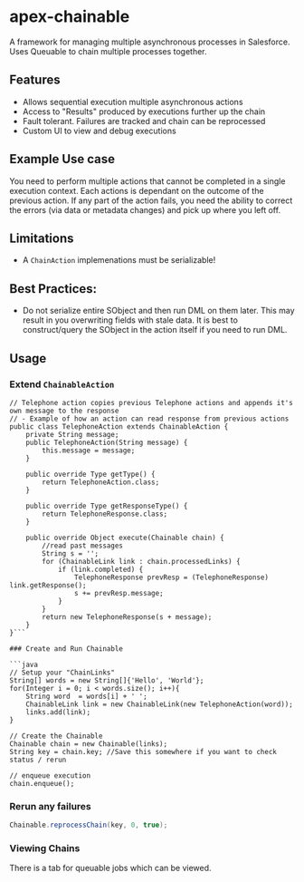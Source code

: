 # apex-chainable

A framework for managing multiple asynchronous processes in Salesforce. Uses Queuable to chain multiple processes together.

## Features

-   Allows sequential execution multiple asynchronous actions
-   Access to "Results" produced by executions further up the chain
-   Fault tolerant. Failures are tracked and chain can be reprocessed
-   Custom UI to view and debug executions

## Example Use case

You need to perform multiple actions that cannot be completed in a single execution context. Each actions is dependant on the outcome of the previous action. If any part of the action fails, you need the ability to correct the errors (via data or metadata changes) and pick up where you left off.

## Limitations

-   A `ChainAction` implemenations must be serializable!

## Best Practices:

-   Do not serialize entire SObject and then run DML on them later. This may result in you overwriting fields with stale data. It is best to construct/query the SObject in the action itself if you need to run DML.

## Usage

### Extend `ChainableAction`

````apex
// Telephone action copies previous Telephone actions and appends it's own message to the response
// - Example of how an action can read response from previous actions
public class TelephoneAction extends ChainableAction {
    private String message;
    public TelephoneAction(String message) {
        this.message = message;
    }

    public override Type getType() {
        return TelephoneAction.class;
    }

    public override Type getResponseType() {
        return TelephoneResponse.class;
    }

    public override Object execute(Chainable chain) {
        //read past messages
        String s = '';
        for (ChainableLink link : chain.processedLinks) {
            if (link.completed) {
                TelephoneResponse prevResp = (TelephoneResponse) link.getResponse();
                s += prevResp.message;
            }
        }
        return new TelephoneResponse(s + message);
    }
}```

### Create and Run Chainable

```java
// Setup your "ChainLinks"
String[] words = new String[]{'Hello', 'World'};
for(Integer i = 0; i < words.size(); i++){
    String word  = words[i] + ' ';
    ChainableLink link = new ChainableLink(new TelephoneAction(word));
    links.add(link);
}

// Create the Chainable
Chainable chain = new Chainable(links);
String key = chain.key; //Save this somewhere if you want to check status / rerun

// enqueue execution
chain.enqueue();
````

### Rerun any failures

```java
Chainable.reprocessChain(key, 0, true);
```

### Viewing Chains

There is a tab for queuable jobs which can be viewed.
